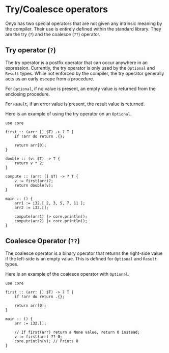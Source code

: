 # Try/Coalesce operators

Onyx has two special operators that are not given any intrinsic meaning by the compiler.
Their use is entirely defined within the standard library.
They are the try (`?`) and the coalesce (`??`) operator.

## Try operator (`?`)

The try operator is a postfix operator that can occur anywhere in an expression.
Currently, the try operator is only used by the `Optional` and `Result` types.
While not enforced by the compiler, the try operator generally acts as an early escape from a procedure.

For `Optional`, if no value is present, an empty value is returned from the enclosing procedure.

For `Result`, if an error value is present, the result value is returned.

Here is an example of using the try operator on an `Optional`.
```onyx
use core

first :: (arr: [] $T) -> ? T {
    if !arr do return .{};

    return arr[0];
}

double :: (v: $T) -> T {
    return v * 2;
}

compute :: (arr: [] $T) -> ? T {
    v := first(arr)?;
    return double(v);
}

main :: () {
    arr1 := i32.[ 2, 3, 5, 7, 11 ];
    arr2 := i32.[];

    compute(arr1) |> core.println();
    compute(arr2) |> core.println();
}

```

## Coalesce Operator (`??`)

The coalesce operator is a binary operator that returns the right-side value if the left-side is an empty value.
This is defined for `Optional` and `Result` types.

Here is an example of the coalesce operator with `Optional`.

```onyx
use core

first :: (arr: [] $T) -> ? T {
    if !arr do return .{};

    return arr[0];
}

main :: () {
    arr := i32.[];

    // If first(arr) return a None value, return 0 instead;
    v := first(arr) ?? 0;
    core.println(v); // Prints 0
}

```


